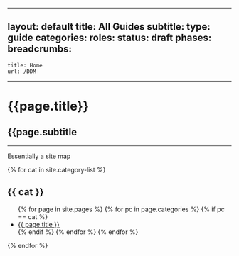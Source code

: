 ---
layout: default
title: All Guides
subtitle:
type: guide
categories: 
roles:
status: draft
phases:
  breadcrumbs:
  -
    title: Home
    url: /DDM
 ---

# {{page.title}}
## {{page.subtitle

***

Essentially a site map

{% for cat in site.category-list %}
## {{ cat }}
<ul>
  {% for page in site.pages %}
      {% for pc in page.categories %}
        {% if pc == cat %}
          <li><a href="/DDM{{ page.url }}">{{ page.title }}</a></li>
        {% endif %}   <!-- cat-match-p -->
      {% endfor %}  <!-- page-category -->
  {% endfor %}  <!-- page -->
</ul>
{% endfor %}  <!-- cat -->

